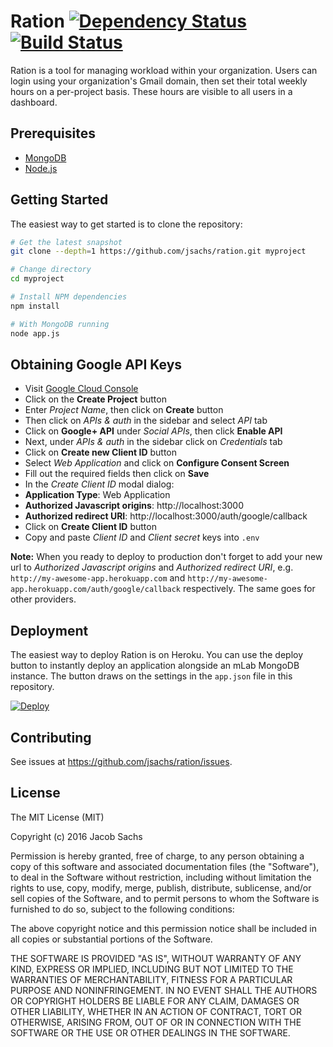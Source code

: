 Ration [![Dependency Status](https://david-dm.org/jsachs/ration/status.svg?style=flat)](https://david-dm.org/jsachs/ration) [![Build Status](https://circleci.com/gh/jsachs/ration.png?circle-token=903c4db5360a4ad7fd73acb866dfdc990d22fc63)](https://circleci.com/gh/jsachs/ration)
=======================

Ration is a tool for managing workload within your organization. Users can login using your organization's Gmail domain, then set their total weekly hours on a per-project basis.
These hours are visible to all users in a dashboard.

Prerequisites
-------------

- [MongoDB](https://www.mongodb.org/downloads)
- [Node.js](http://nodejs.org)

Getting Started
---------------

The easiest way to get started is to clone the repository:

```bash
# Get the latest snapshot
git clone --depth=1 https://github.com/jsachs/ration.git myproject

# Change directory
cd myproject

# Install NPM dependencies
npm install

# With MongoDB running
node app.js
```

Obtaining Google API Keys
------------------

- Visit [Google Cloud Console](https://cloud.google.com/console/project)
- Click on the **Create Project** button
- Enter *Project Name*, then click on **Create** button
- Then click on *APIs & auth* in the sidebar and select *API* tab
- Click on **Google+ API** under *Social APIs*, then click **Enable API**
- Next, under *APIs & auth* in the sidebar click on *Credentials* tab
- Click on **Create new Client ID** button
- Select *Web Application* and click on **Configure Consent Screen**
- Fill out the required fields then click on **Save**
- In the *Create Client ID* modal dialog:
 - **Application Type**: Web Application
 - **Authorized Javascript origins**: http://localhost:3000
 - **Authorized redirect URI**: http://localhost:3000/auth/google/callback
- Click on **Create Client ID** button
- Copy and paste *Client ID* and *Client secret* keys into `.env`

**Note:** When you ready to deploy to production don't forget to
add your new url to *Authorized Javascript origins* and *Authorized redirect URI*,
e.g. `http://my-awesome-app.herokuapp.com` and
`http://my-awesome-app.herokuapp.com/auth/google/callback` respectively.
The same goes for other providers.

Deployment
----------

The easiest way to deploy Ration is on Heroku. You can use the deploy button to instantly deploy an application alongside an mLab MongoDB instance.
The button draws on the settings in the `app.json` file in this repository.

[![Deploy](https://www.herokucdn.com/deploy/button.svg)](https://heroku.com/deploy)

Contributing
------------
See issues at https://github.com/jsachs/ration/issues.

License
-------

The MIT License (MIT)

Copyright (c) 2016 Jacob Sachs

Permission is hereby granted, free of charge, to any person obtaining a copy of this software and associated documentation files (the "Software"), to deal in the Software without restriction, including without limitation the rights to use, copy, modify, merge, publish, distribute, sublicense, and/or sell copies of the Software, and to permit persons to whom the Software is furnished to do so, subject to the following conditions:

The above copyright notice and this permission notice shall be included in all copies or substantial portions of the Software.

THE SOFTWARE IS PROVIDED "AS IS", WITHOUT WARRANTY OF ANY KIND, EXPRESS OR IMPLIED, INCLUDING BUT NOT LIMITED TO THE WARRANTIES OF MERCHANTABILITY, FITNESS FOR A PARTICULAR PURPOSE AND NONINFRINGEMENT. IN NO EVENT SHALL THE AUTHORS OR COPYRIGHT HOLDERS BE LIABLE FOR ANY CLAIM, DAMAGES OR OTHER LIABILITY, WHETHER IN AN ACTION OF CONTRACT, TORT OR OTHERWISE, ARISING FROM, OUT OF OR IN CONNECTION WITH THE SOFTWARE OR THE USE OR OTHER DEALINGS IN THE SOFTWARE.
